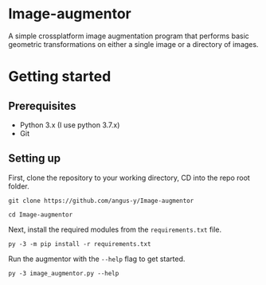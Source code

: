 # Image-augmentor
A simple crossplatform image augmentation program that performs basic geometric transformations on either a single image or a directory of images.

# Getting started
## Prerequisites
- Python 3.x (I use python 3.7.x)
- Git

## Setting up
First, clone the repository to your working directory, CD into the repo root folder.

```git clone https://github.com/angus-y/Image-augmentor```

```cd Image-augmentor```

Next, install the required modules from the ```requirements.txt``` file.

```py -3 -m pip install -r requirements.txt```

Run the augmentor with the ```--help``` flag to get started.

```py -3 image_augmentor.py --help```
